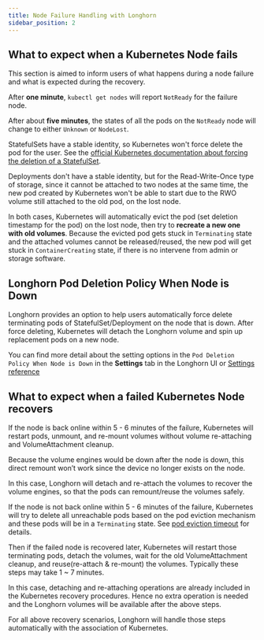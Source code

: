 ```yaml
---
title: Node Failure Handling with Longhorn
sidebar_position: 2
---
```


<head>
  <link rel="canonical" href="https://main--longhornio-docusaurus.netlify.app/high-availability/node-failure"/>
</head>

## What to expect when a Kubernetes Node fails

This section is aimed to inform users of what happens during a node failure and what is expected during the recovery.

After **one minute**, `kubectl get nodes` will report `NotReady` for the failure node.

After about **five minutes**, the states of all the pods on the `NotReady` node will change to either `Unknown` or `NodeLost`.

StatefulSets have a stable identity, so Kubernetes won't force delete the pod for the user. See the [official Kubernetes documentation about forcing the deletion of a StatefulSet](https://kubernetes.io/docs/tasks/run-application/force-delete-stateful-set-pod/).

Deployments don't have a stable identity, but for the Read-Write-Once type of storage, since it cannot be attached to two nodes at the same time, the new pod created by Kubernetes won't be able to start due to the RWO volume still attached to the old pod, on the lost node.

In both cases, Kubernetes will automatically evict the pod (set deletion timestamp for the pod) on the lost node, then try to **recreate a new one with old volumes**. Because the evicted pod gets stuck in `Terminating` state and the attached volumes cannot be released/reused, the new pod will get stuck in `ContainerCreating` state, if there is no intervene from admin or storage software.

## Longhorn Pod Deletion Policy When Node is Down

Longhorn provides an option to help users automatically force delete terminating pods of StatefulSet/Deployment on the node that is down. After force deleting, Kubernetes will detach the Longhorn volume and spin up replacement pods on a new node.

You can find more detail about the setting options in the `Pod Deletion Policy When Node is Down` in the **Settings** tab in the Longhorn UI or [Settings reference](../references/settings#pod-deletion-policy-when-node-is-down)

## What to expect when a failed Kubernetes Node recovers

If the node is back online within 5 - 6 minutes of the failure, Kubernetes will restart pods, unmount, and re-mount volumes without volume re-attaching and VolumeAttachment cleanup.

Because the volume engines would be down after the node is down, this direct remount won’t work since the device no longer exists on the node.

In this case, Longhorn will detach and re-attach the volumes to recover the volume engines, so that the pods can remount/reuse the volumes safely.

If the node is not back online within 5 - 6 minutes of the failure, Kubernetes will try to delete all unreachable pods based on the pod eviction mechanism and these pods will be in a `Terminating` state. See [pod eviction timeout](https://kubernetes.io/docs/concepts/architecture/nodes#condition) for details.

Then if the failed node is recovered later, Kubernetes will restart those terminating pods, detach the volumes, wait for the old VolumeAttachment cleanup, and reuse(re-attach & re-mount) the volumes. Typically these steps may take 1 ~ 7 minutes.

In this case, detaching and re-attaching operations are already included in the Kubernetes recovery procedures. Hence no extra operation is needed and the Longhorn volumes will be available after the above steps.

For all above recovery scenarios, Longhorn will handle those steps automatically with the association of Kubernetes.
